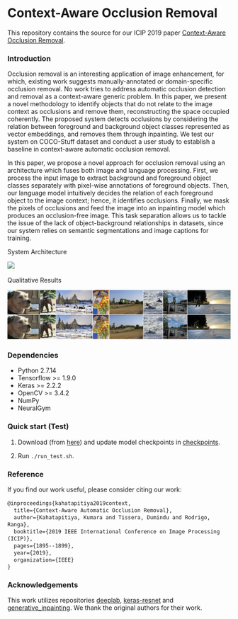 # Context-Aware Occlusion Removal

This repository contains the source for our ICIP 2019 paper [Context-Aware Occlusion Removal](https://arxiv.org/pdf/1905.02710).

### Introduction

Occlusion removal is an interesting application of image enhancement, for which, existing work suggests manually-annotated or domain-specific occlusion removal. No work tries to address automatic occlusion detection and removal as a context-aware generic problem. In this paper, we present a novel methodology to identify objects that do not relate to the image context as occlusions and remove them, reconstructing the space occupied coherently. The proposed system detects occlusions by considering the relation between foreground and background object classes represented as vector embeddings, and removes them through inpainting. We test our system on COCO-Stuff dataset and conduct a user study to establish a baseline in context-aware automatic occlusion removal.

In this paper, we propose a novel approach for occlusion removal using an architecture which fuses both image and language processing. First, we process the input image to extract background and foreground object classes separately with pixel-wise annotations of foreground objects. Then, our language model intuitively decides the relation of each foreground object to the image context; hence, it identifies occlusions. Finally, we mask the pixels of occlusions and feed the image into an inpainting model which produces an occlusion-free image. This task separation allows us to tackle the issue of the lack of object-background relationships in datasets, since our system relies on semantic segmentations and image captions for training.

System Architecture

<img src="./figs/archi.jpg" width="600">

Qualitative Results

<img src="./figs/good_results2.jpg" width="1000">

### Dependencies

- Python 2.7.14
- Tensorflow >= 1.9.0
- Keras >= 2.2.2
- OpenCV >= 3.4.2
- NumPy
- NeuralGym

### Quick start (Test)

1. Download (from [here](https://drive.google.com/drive/folders/1Ga2iXdwAUygMIsIYQdHT0B6xsG6vDML7?usp=sharing)) and update model checkpoints in [checkpoints](./checkpoints).

2. Run `./run_test.sh`.

### Reference

If you find our work useful, please consider citing our work:
```
@inproceedings{kahatapitiya2019context,
  title={Context-Aware Automatic Occlusion Removal},
  author={Kahatapitiya, Kumara and Tissera, Dumindu and Rodrigo, Ranga},
  booktitle={2019 IEEE International Conference on Image Processing (ICIP)},
  pages={1895--1899},
  year={2019},
  organization={IEEE}
}
```

### Acknowledgements

This work utilizes repositories [deeplab](https://github.com/tensorflow/models/tree/master/research/deeplab), [keras-resnet](https://github.com/raghakot/keras-resnet) and [generative_inpainting](https://github.com/JiahuiYu/generative_inpainting). We thank the original authors for their work.
